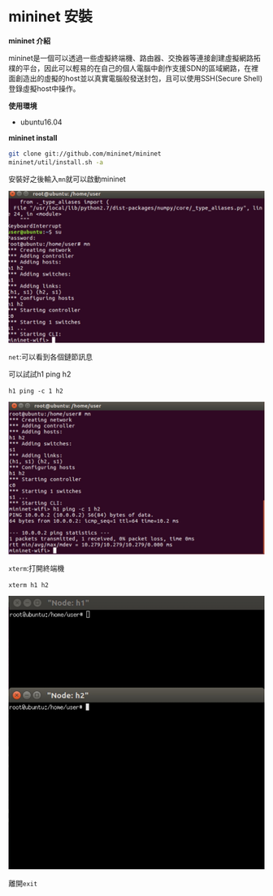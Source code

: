 # mininet 安裝

**mininet 介紹**

mininet是一個可以透過一些虛擬終端機、路由器、交換器等連接創建虛擬網路拓樸的平台，因此可以輕易的在自己的個人電腦中創作支援SDN的區域網路，在裡面創造出的虛擬的host並以真實電腦般發送封包，且可以使用SSH(Secure Shell)登錄虛擬host中操作。

**使用環境**

* ubuntu16.04

**mininet install**

```sh
git clone git://github.com/mininet/mininet 
mininet/util/install.sh -a
```

安裝好之後輸入`mn`就可以啟動mininet

![](https://github.com/110610531/Mininet_note/blob/main/pic/1.jpg)

`net`:可以看到各個鏈節訊息

可以試試h1 ping h2

`h1 ping -c 1 h2`

![](Pic/2.jpg)

`xterm`:打開終端機 

`xterm h1 h2`

![](Pic/3.jpg)

離開`exit`
